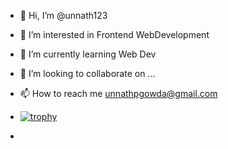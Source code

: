 - 👋 Hi, I’m @unnath123
- 👀 I’m interested in Frontend WebDevelopment
- 🌱 I’m currently learning Web Dev
- 💞️ I’m looking to collaborate on ...
- 📫 How to reach me unnathpgowda@gmail.com

- [![trophy](https://github-profile-trophy.vercel.app/?username=unnath123)](https://github.com/ryo-ma/github-profile-trophy)
- 
<!---
unnath123/unnath123 is a ✨ special ✨ repository because its `README.md` (this file) appears on your GitHub profile.
You can click the Preview link to take a look at your changes.
--->
